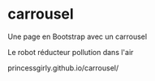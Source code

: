 # carrousel
Une page en Bootstrap avec un carrousel

Le robot réducteur pollution dans l'air

princessgirly.github.io/carrousel/
